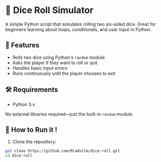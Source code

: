 # 🎲 Dice Roll Simulator

A simple Python script that simulates rolling two six-sided dice. Great for beginners learning about loops, conditionals, and user input in Python.

## 📌 Features

- Rolls two dice using Python's `random` module
- Asks the player if they want to roll or quit
- Handles basic input errors
- Runs continuously until the player chooses to exit

## 🛠️ Requirements

- Python 3.x

No external libraries required—just the built-in `random` module.

## 🚀 How to Run it !

1. Clone the repository:

```bash
git clone https://github.com/Mradullm/dice-roll.git
cd dice-roll
